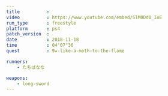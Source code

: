 ```yaml
---
title          :
video          : https://www.youtube.com/embed/SlM0Dd0_IoE
run_type       : freestyle
platform       : ps4
patch_version  : 
date           : 2018-11-18
time           : 04'07"36
quest          : 9★-like-a-moth-to-the-flame

runners:
    - たちばなな

weapons:
    - long-sword
---
```

